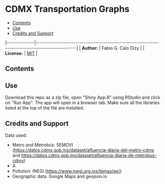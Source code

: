 # CDMX Transportation Graphs
- [Contents](#contents)
- [Use](#use)
- [Credits and Support](#credits-and-support)

|--------------|--------------------------------------------------------------------------------------------------|
| **Author:**  | Fabio G. Calo Dizy                                                                               |
| **License:** | [MIT]([https://opensource.org/licenses/BSD-3-Clause](https://choosealicense.com/licenses/mit/))  |

## Contents


## Use
Download this repo as a zip file, open "Shiny App.R" using RStudio and click on "Run App". 
The app will open in a browser tab. Make sure all the libraries listed at the top of the file
are installed.

## Credits and Support
Data used:

- Metro and Metrobús: SEMOVI (https://datos.cdmx.gob.mx/dataset/afluencia-diaria-del-metro-cdmx and https://datos.cdmx.gob.mx/dataset/afluencia-diaria-de-metrobus-cdmx)
- A
- Pollution: INEGI (https://www.inegi.org.mx/temas/ee/)
- Geographic data: Google Maps and geojson.io

